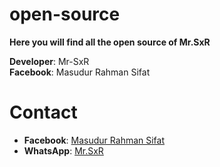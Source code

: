 # open-source
**Here you will find all the open source of Mr.SxR**

**Developer**: Mr-SxR  
**Facebook**: Masudur Rahman Sifat
# Contact
- **Facebook**: [Masudur Rahman Sifat](https://www.facebook.com/sxr.404)
- **WhatsApp**: [Mr.SxR](https://wa.me/+8801858094178)
